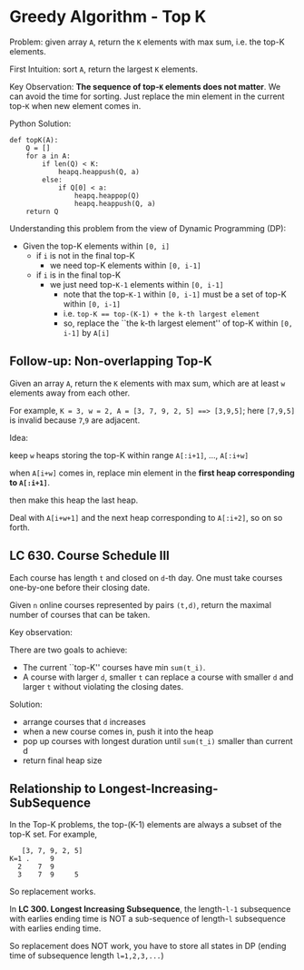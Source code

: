 Greedy Algorithm - Top K
===

Problem: given array `A`, return the `K` elements with max sum, i.e. the top-K elements.

First Intuition: sort `A`, return the largest `K` elements.

Key Observation: **The sequence of top-`K` elements does not matter**. We can avoid the time for sorting. 
Just replace the min element in the current top-`K` when new element comes in.

Python Solution:

```
def topK(A):
    Q = []
    for a in A:
        if len(Q) < K: 
            heapq.heappush(Q, a)
        else:
            if Q[0] < a:
                heapq.heappop(Q)
                heapq.heappush(Q, a)
    return Q
```

Understanding this problem from the view of Dynamic Programming (DP):

* Given the top-K elements within `[0, i]`
    * if `i` is not in the final top-K
        * we need top-K elements within `[0, i-1]`
    * if `i` is in the final top-K 
        * we just need top-`K-1` elements within `[0, i-1]`
            * note that the top-`K-1` within `[0, i-1]` must be a set of top-K within `[0, i-1]`
            * i.e. `top-K == top-(K-1) + the k-th largest element`
            * so, replace the ``the k-th largest element'' of top-K within `[0, i-1]` by `A[i]`

Follow-up: Non-overlapping Top-K
---

Given an array `A`, return the `K` elements with max sum, which are at least `w` elements away from each other.

For example, `K = 3, w = 2, A = [3, 7, 9, 2, 5] ==> [3,9,5]`; here `[7,9,5]` is invalid because `7`,`9` are adjacent. 

Idea: 

keep `w` heaps storing the top-K within range `A[:i+1]`, ..., `A[:i+w]`  

when `A[i+w]` comes in, replace min element in the **first heap corresponding to `A[:i+1]`**.

then make this heap the last heap.

Deal with `A[i+w+1]` and the next heap corresponding to `A[:i+2]`, so on so forth.



LC 630. Course Schedule III
---

Each course has length `t` and closed on `d`-th day. One must take courses one-by-one before their closing date.

Given `n` online courses represented by pairs `(t,d)`, return the maximal number of courses that can be taken.

Key observation: 

There are two goals to achieve:
* The current ``top-K'' courses have min `sum(t_i)`.
* A course with larger `d`, smaller `t` can replace a course with smaller `d` and larger `t` without violating the closing dates.

Solution:
* arrange courses that `d` increases
* when a new course comes in, push it into the heap
* pop up courses with longest duration until `sum(t_i)` smaller than current d
* return final heap size



Relationship to Longest-Increasing-SubSequence
---

In the Top-K problems, the top-(K-1) elements are always a subset of the top-K set.
For example,
```
   [3, 7, 9, 2, 5]
K=1 .     9
  2    7  9
  3    7  9     5
```
So replacement works.


In **LC 300. Longest Increasing Subsequence**, the length-`l-1` subsequence with earlies ending time is NOT a sub-sequence of length-`l` subsequence with earlies ending time.

So replacement does NOT work, you have to store all states in DP (ending time of subsequence length `l=1,2,3,...`)



